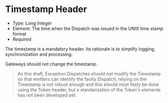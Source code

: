 Timestamp Header
================

- Type: Long Integer
- Element: The time when the Dispatch was issued in the UNIX time stamp format
- _Required_

The timestamp is a mandatory header. Its rationale is to simplify logging, synchronization and processing. 

Gateways should not change the timestamp. 

> As this draft, Exception Dispatches should not modify the Timestamp so that emitters can identify the faulty Dispatch; relying on the Timestamp is not robust enough and this should most likely be done using the Token header, but a standarization of the Token's elements has not been developed yet.